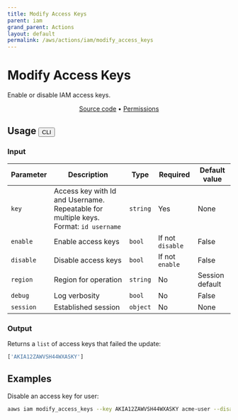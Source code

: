 ```yaml
---
title: Modify Access Keys
parent: iam
grand_parent: Actions
layout: default
permalink: /aws/actions/iam/modify_access_keys
---
```


# Modify Access Keys

Enable or disable IAM access keys.<br/>

<p align="center">
   <a href="https://github.com/avtomat-hub/avtomat-aws/tree/main/avtomat_aws/iam/modify_access_keys.py">Source code</a> •
   <a href="/aws/permissions/iam/modify_access_keys">Permissions</a>
</p>

## Usage <button id="cliButton" class="btn fs-3" onclick="toggleTables()" style="display: inline;">CLI</button> <button id="progButton" class="btn fs-3" onclick="toggleTables()" style="display: none;">Programmatic</button>

<div markdown="1" id="cliTable" style="display: block;">

### Input

| Parameter | Description                                                                          | Type     | Required         | Default value   |
|-----------|--------------------------------------------------------------------------------------|----------|------------------|-----------------|
| `key`     | Access key with Id and Username. Repeatable for multiple keys. Format: `id username` | `string` | Yes              | None            |
| `enable`  | Enable access keys                                                                   | `bool`   | If not `disable` | False           |
| `disable` | Disable access keys                                                                  | `bool`   | If not `enable`  | False           |
| `region`  | Region for operation                                                                 | `string` | No               | Session default |
| `debug`   | Log verbosity                                                                        | `bool`   | No               | False           |
| `session` | Established session                                                                  | `object` | No               | None            |

### Output

Returns a `list` of access keys that failed the update:

```python
['AKIA12ZAWVSH44WXASKY']
```

## Examples

Disable an access key for user:

```bash
aaws iam modify_access_keys --key AKIA12ZAWVSH44WXASKY acme-user --disable
```

</div>

<div markdown="1" id="progTable" style="display: none;">

### Input

| Parameter | Description           | Type         | Required         | Default value   |
|-----------|-----------------------|--------------|------------------|-----------------|
| `keys`    | Access keys to modify | `list(dict)` | Yes              | None            |
| `enable`  | Enable access keys    | `bool`       | If not `disable` | False           |
| `disable` | Disable access keys   | `bool`       | If not `enable`  | False           |
| `region`  | Region for operation  | `string`     | No               | Session default |
| `debug`   | Log verbosity         | `bool`       | No               | False           |
| `session` | Established session   | `object`     | No               | None            |

### Output

Returns a `list` of access keys that failed the update:

```python
['AKIA12ZAWVSH44WXASKY']
```

## Examples

Disable an access key for user:

```python
from avtomat_aws import iam

response = iam.modify_access_keys(keys=[{"AccessKeyId": "AKIA12ZAWVSH44WXASKY", "UserName": "acme-user"}],
                                  disable=True)
```

</div>

<script>
  function toggleTables() {
    var cliTable = document.getElementById("cliTable");
    var progTable = document.getElementById("progTable");
    var cliButton = document.getElementById("cliButton");
    var progButton = document.getElementById("progButton");
    if (cliTable.style.display === "none") {
      cliTable.style.display = "block";
      progTable.style.display = "none";
    } else {
      cliTable.style.display = "none";
      progTable.style.display = "block";
    }
    if (cliButton.style.display === "none") {
      cliButton.style.display = "inline";
      progButton.style.display = "none";
    } else {
      cliButton.style.display = "none";
      progButton.style.display = "inline";
    } 
  }
</script>